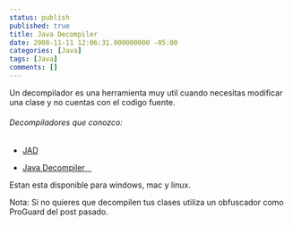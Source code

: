 ```yaml
---
status: publish
published: true
title: Java Decompiler
date: 2008-11-11 12:06:31.000000000 -05:00
categories: [Java]
tags: [Java]
comments: []
---
```

Un decompilador es una herramienta muy util cuando necesitas modificar una clase y no cuentas con el codigo fuente.


<h6>Decompiladores que conozco:</h6>

* <a href="http://varaneckas.com/jad/" target="_blank">JAD</a>

* <a href="http://java.decompiler.free.fr/" target="_blank">Java Decompiler   </a>

Estan esta disponible para windows, mac y linux.

Nota: Si no quieres que decompilen tus clases utiliza un obfuscador como ProGuard del post pasado.

